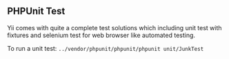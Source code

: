 ## PHPUnit Test
Yii comes with quite a complete test solutions which including unit test with fixtures and selenium test for web browser like automated testing.

To run a unit test:
`../vendor/phpunit/phpunit/phpunit unit/JunkTest`